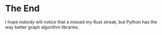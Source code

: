 # The End

I hope nobody will notice that a missed my Rust streak, but Python has the way better graph algorithm libraries.